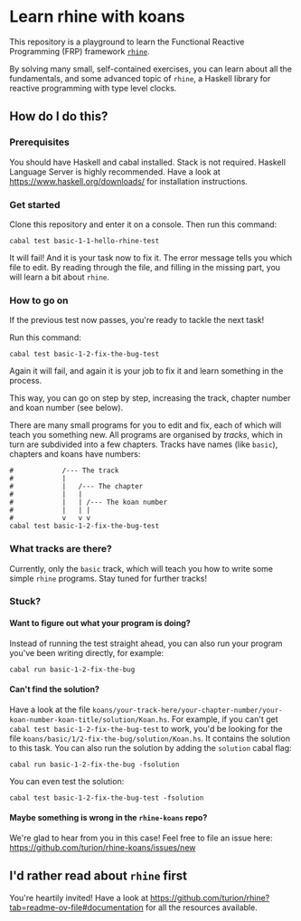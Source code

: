 # Learn rhine with koans

This repository is a playground to learn the Functional Reactive Programming (FRP) framework [`rhine`](https://hackage.haskell.org/package/rhine).

By solving many small, self-contained exercises,
you can learn about all the fundamentals, and some advanced topic of `rhine`,
a Haskell library for reactive programming with type level clocks.

## How do I do this?

### Prerequisites

You should have Haskell and cabal installed.
Stack is not required.
Haskell Language Server is highly recommended.
Have a look at https://www.haskell.org/downloads/ for installation instructions.

### Get started

Clone this repository and enter it on a console.
Then run this command:

```
cabal test basic-1-1-hello-rhine-test
```

It will fail! And it is your task now to fix it.
The error message tells you which file to edit.
By reading through the file, and filling in the missing part,
you will learn a bit about `rhine`.

### How to go on

If the previous test now passes, you're ready to tackle the next task!

Run this command:

```
cabal test basic-1-2-fix-the-bug-test
```

Again it will fail, and again it is your job to fix it and learn something in the process.

This way, you can go on step by step, increasing the track, chapter number and koan number (see below).

There are many small programs for you to edit and fix,
each of which will teach you something new.
All programs are organised by _tracks_,
which in turn are subdivided into a few chapters.
Tracks have names (like `basic`), chapters and koans have numbers:
```
#            /--- The track
#            |
#            |   /--- The chapter
#            |   |
#            |   | /--- The koan number
#            |   | |
#            v   v v
cabal test basic-1-2-fix-the-bug-test
```

### What tracks are there?

Currently, only the `basic` track, which will teach you how to write some simple `rhine` programs.
Stay tuned for further tracks!

### Stuck?

#### Want to figure out what your program is doing?
Instead of running the test straight ahead,
you can also run your program you've been writing directly, for example:
```
cabal run basic-1-2-fix-the-bug
```

#### Can't find the solution?
Have a look at the file `koans/your-track-here/your-chapter-number/your-koan-number-koan-title/solution/Koan.hs`.
For example, if you can't get `cabal test basic-1-2-fix-the-bug-test` to work,
you'd be looking for the file `koans/basic/1/2-fix-the-bug/solution/Koan.hs`.
It contains the solution to this task.
You can also run the solution by adding the `solution` cabal flag:
```
cabal run basic-1-2-fix-the-bug -fsolution
```
You can even test the solution:
```
cabal test basic-1-2-fix-the-bug-test -fsolution
```

#### Maybe something is wrong in the `rhine-koans` repo?
We're glad to hear from you in this case!
Feel free to file an issue here:
https://github.com/turion/rhine-koans/issues/new

## I'd rather read about `rhine` first

You're heartily invited! Have a look at https://github.com/turion/rhine?tab=readme-ov-file#documentation for all the resources available.

